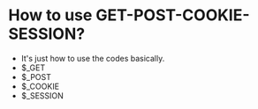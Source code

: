 # How to use GET-POST-COOKIE-SESSION?

- It's just how to use the codes basically.
- $_GET
- $_POST
- $_COOKIE
- $_SESSION